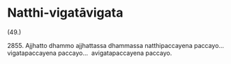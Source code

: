 

# Natthi-vigatāvigata






(49.)

2855\. Ajjhatto dhammo ajjhattassa dhammassa natthipaccayena paccayo…  vigatapaccayena paccayo…  avigatapaccayena paccayo.



